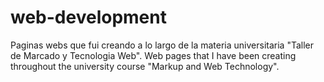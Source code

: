 # web-development
Paginas webs que fui creando a lo largo de la materia universitaria "Taller de Marcado y Tecnologia Web".
Web pages that I have been creating throughout the university course "Markup and Web Technology".
